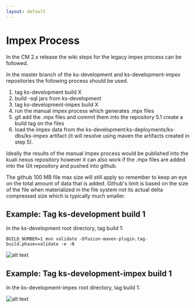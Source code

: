 ```yaml
---
layout: default
---
```


# Impex Process

In the CM 2.x release the wiki steps for the legacy impex process can be followed.

In the master branch of the ks-development and ks-development-impex repositories the following process should be used.

1. tag ks-development build X
2. build -sql jars from ks-development
3. tag ks-development-impex build X
4. run the manual impex process which generates .mpx files
5. git add the .mpx files and commit them into the repository 
5.1 create a build tag on the files
6. load the impex data from the ks-development:ks-deployments/ks-dbs/ks-impex artifact (it will resolve using maven the artifacts created in step 5). 

Ideally the results of the manual impex process would be published into the kuali nexus repository however it can also work if the .mpx files are added into the Git repository and pushed into github.

The github 100 MB file max size will still apply so remember to keep an eye on the total amount of data that is added.  Github's limit is based on the size of the file when materialized in the file system not its actual delta compressed size which is typically much smaller.
## Example: Tag ks-development build 1

In the ks-development root directory, tag build 1:

``` BUILD_NUMBER=1 mvn validate -Dfusion-maven-plugin.tag-build.phase=validate -e -N ```

![alt text](images/tag-ks-development-build1.png)

## Example: Tag ks-development-impex build 1

In the ks-development-impex root directory, tag build 1:

![alt text](images/tag-ks-development-impex-build1.png)


